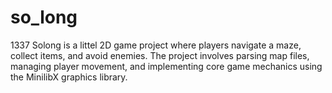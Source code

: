 # so_long
1337 Solong is a littel 2D game project where players navigate a maze, collect items, and avoid enemies. The project involves parsing map files, managing player movement, and implementing core game mechanics using the MinilibX graphics library.
